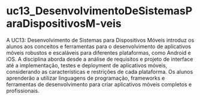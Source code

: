 # uc13_DesenvolvimentoDeSistemasParaDispositivosM-veis

A UC13: Desenvolvimento de Sistemas para Dispositivos Móveis introduz os alunos aos conceitos e ferramentas para o desenvolvimento de aplicativos móveis robustos e escaláveis para diferentes plataformas, como Android e iOS. A disciplina aborda desde a análise de requisitos e projeto de interface até a implementação, testes e deployment de aplicativos móveis, considerando as características e restrições de cada plataforma. Os alunos aprenderão a utilizar linguagens de programação, frameworks e ferramentas de desenvolvimento para criar aplicativos móveis completos e profissionais.
